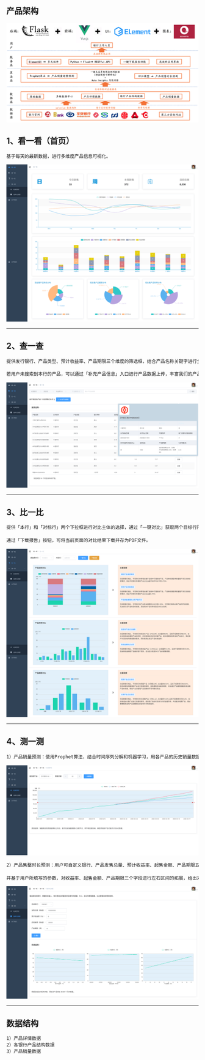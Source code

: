 ## 

## 产品架构
![产品架构](/src/assets/images/structure.png)


## 1、看一看（首页）

``` bash
基于每天的最新数据，进行多维度产品信息可视化。
```

![看一看](/screenshots/dashboard.png)

*****

## 2、查一查

``` bash
提供发行银行、产品类型、预计收益率、产品期限三个维度的筛选框，结合产品名称关键字进行全库搜索，系统会返回全部符合筛选条件的产品列表，点击「查看」按钮可以获取产品更多维度的信息。

若用户未搜索到本行的产品，可以通过「补充产品信息」入口进行产品数据上传，丰富我们的产品数据库。
```

![查一查](/screenshots/search.png)

*****

## 3、比一比

``` bash
提供「本行」和「对标行」两个下拉框进行对比主体的选择，通过「一键对比」获取两个目标行所发售的产品情况对比，包括产品结构、产品利率、产品期限三个维度。并对应不同维度的对比图，自动生成具有业务指导意义的智能洞察结果。

通过「下载报告」按钮，可将当前页面的对比结果下载并存为PDF文件。
```

![比一比](/screenshots/comparison.png)

*****

## 4、测一测

``` bash
1）产品销量预测：使用Prophet算法，结合时间序列分解和机器学习，用各产品的历史销量数据作为训练集，给出未来的销量趋势预测曲线，并提供置信上限和置信下限作为参考。
```

![比一比](/screenshots/ts_pred.png)

``` bash
2）产品售罄时长预测：用户可自定义银行、产品发售总量、预计收益率、起售金额、产品期限五个参数，一键获取预测结果。

并基于用户所填写的参数，对收益率、起售金额、产品期限三个字段进行左右区间的拓展，给出对应的预测值曲线，增强参数的可解释性。
```

![比一比](/screenshots/struct_pred.png)

*****

## 数据结构

``` bash
1）产品详情数据
2）各银行产品结构数据
3）产品销量数据
```
